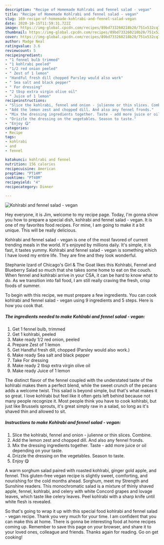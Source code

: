 ```yaml
---
description: "Recipe of Homemade Kohlrabi and fennel salad - vegan"
title: "Recipe of Homemade Kohlrabi and fennel salad - vegan"
slug: 169-recipe-of-homemade-kohlrabi-and-fennel-salad-vegan
date: 2020-10-15T11:59:31.722Z
image: https://img-global.cpcdn.com/recipes/89bd733260218b20/751x532cq70/kohlrabi-and-fennel-salad-vegan-recipe-main-photo.jpg
thumbnail: https://img-global.cpcdn.com/recipes/89bd733260218b20/751x532cq70/kohlrabi-and-fennel-salad-vegan-recipe-main-photo.jpg
cover: https://img-global.cpcdn.com/recipes/89bd733260218b20/751x532cq70/kohlrabi-and-fennel-salad-vegan-recipe-main-photo.jpg
author: Madge Neal
ratingvalue: 3.6
reviewcount: 5
recipeingredient:
- "1 fennel bulb trimmed"
- "1 kohlrabi peeled"
- "1/2 red onion peeled"
- " Zest of 1 lemon"
- "Handful fresh dill chopped Parsley would also work"
- " Sea salt and black pepper"
- " For dressing"
- "2 tbsp extra virgin olive oil"
- " Juice of 1 lemon"
recipeinstructions:
- "Slice the kohlrabi, fennel and onion - julienne or thin slices. Combine."
- "Add the lemon zest and chopped dill. And also any fennel fronds."
- "Mix the dressing ingredients together. Taste - add more juice or oil depending on your taste."
- "Drizzle the dressing on the vegetables. Season to taste."
- "Enjoy 😋"
categories:
- Recipe
tags:
- kohlrabi
- and
- fennel

katakunci: kohlrabi and fennel 
nutrition: 156 calories
recipecuisine: American
preptime: "PT14M"
cooktime: "PT40M"
recipeyield: "4"
recipecategory: Dinner

---
```



![Kohlrabi and fennel salad - vegan](https://img-global.cpcdn.com/recipes/89bd733260218b20/751x532cq70/kohlrabi-and-fennel-salad-vegan-recipe-main-photo.jpg)

Hey everyone, it is Jim, welcome to my recipe page. Today, I'm gonna show you how to prepare a special dish, kohlrabi and fennel salad - vegan. It is one of my favorites food recipes. For mine, I am going to make it a bit unique. This will be really delicious.

Kohlrabi and fennel salad - vegan is one of the most favored of current trending meals in the world. It's enjoyed by millions daily. It's simple, it is fast, it tastes yummy. Kohlrabi and fennel salad - vegan is something which I have loved my entire life. They are fine and they look wonderful.

Stephanie Izard of Chicago&#39;s Girl &amp; The Goat likes this Kohlrabi, Fennel and Blueberry Salad so much that she takes some home to eat on the couch. When fennel and kohlrabi arrive in your CSA, it can be hard to know what to do. As we transition into fall food, I am still really craving the fresh, crisp foods of summer.


To begin with this recipe, we must prepare a few ingredients. You can cook kohlrabi and fennel salad - vegan using 9 ingredients and 5 steps. Here is how you cook that.

<!--inarticleads1-->

##### The ingredients needed to make Kohlrabi and fennel salad - vegan:

1. Get 1 fennel bulb, trimmed
1. Get 1 kohlrabi, peeled
1. Make ready 1/2 red onion, peeled
1. Prepare  Zest of 1 lemon
1. Get Handful fresh dill, chopped (Parsley would also work.)
1. Make ready  Sea salt and black pepper
1. Take  For dressing
1. Make ready 2 tbsp extra virgin olive oil
1. Make ready  Juice of 1 lemon


The distinct flavor of the fennel coupled with the understated taste of the kohlrabi makes them a perfect blend, while the sweet crunch of the pecans adds a welcome twist. This salad is beyond simple, but that&#39;s what makes it so great. I love kohlrabi but feel like it often gets left behind because not many people recognize it. Most people think you have to cook kohlrabi, but just like Brussels sprouts, it&#39;s great simply raw in a salad, so long as it&#39;s shaved thin and allowed to sit. 

<!--inarticleads2-->

##### Instructions to make Kohlrabi and fennel salad - vegan:

1. Slice the kohlrabi, fennel and onion - julienne or thin slices. Combine.
1. Add the lemon zest and chopped dill. And also any fennel fronds.
1. Mix the dressing ingredients together. Taste - add more juice or oil depending on your taste.
1. Drizzle the dressing on the vegetables. Season to taste.
1. Enjoy 😋


A warm sorghum salad paired with roasted kohlrabi, ginger gold apple, and fennel. This gluten-free vegan recipe is slightly sweet, comforting, and nourishing for the cold months ahead. Sorghum, meet my Strength and Sunshine readers. This monochromatic salad is a mixture of thinly shaved apple, fennel, kohlrabi, and celery with white Concord grapes and lovage leaves, which taste like celery leaves. Peel kohlrabi with a sharp knife until white flesh is revealed. 

So that's going to wrap it up with this special food kohlrabi and fennel salad - vegan recipe. Thank you very much for your time. I am confident that you can make this at home. There is gonna be interesting food at home recipes coming up. Remember to save this page on your browser, and share it to your loved ones, colleague and friends. Thanks again for reading. Go on get cooking!
